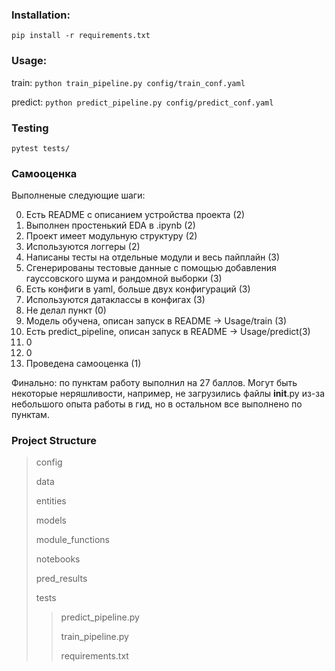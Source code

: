 ### Installation:

`pip install -r requirements.txt`

### Usage:
train:
`python train_pipeline.py config/train_conf.yaml`

predict:
`python predict_pipeline.py config/predict_conf.yaml`

### Testing
`pytest tests/`


### Самооценка
Выполненые следующие шаги:

0. Есть README с описанием устройства проекта (2)
1. Выполнен простенький EDA в .ipynb (2)
2. Проект имеет модульную структуру (2)
3. Используются логгеры (2)
4. Написаны тесты на отдельные модули и весь пайплайн (3)
5. Сгенерированы тестовые данные с помощью добавления гауссовского шума и рандомной выборки (3)
6. Есть конфиги в yaml, больше двух конфигураций (3)
7. Используются датаклассы в конфигах (3)
8. Не делал пункт (0)
9. Модель обучена, описан запуск в README -> Usage/train (3)
10. Есть predict_pipeline, описан запуск в README -> Usage/predict(3)
11. 0
12. 0
13. Проведена самооценка (1)

Финально: по пунктам работу выполнил на 27 баллов. Могут быть некоторые неряшливости, например, не загрузились файлы __init__.py из-за небольшого опыта работы в гид, но в остальном все выполнено по пунктам.

### Project Structure

> config
> 
> data
> 
> entities
> 
> models
> 
> module_functions
> 
> notebooks
> 
> pred_results
> 
> tests
> 
> > predict_pipeline.py
> > 
> > train_pipeline.py
> > 
> > requirements.txt
> > 

### 

